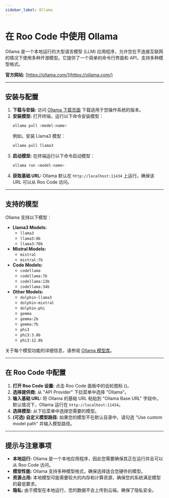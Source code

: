 ```yaml
---
sidebar_label: Ollama
---
```


# 在 Roo Code 中使用 Ollama

Ollama 是一个本地运行的大型语言模型 (LLM) 应用程序，允许您在不连接互联网的情况下使用多种开源模型。它提供了一个简单的命令行界面和 API，支持多种模型格式。

**官方网站:** [https://ollama.com/](https://ollama.com/)

---

## 安装与配置

1.  **下载与安装:** 访问 [Ollama 下载页面](https://ollama.com/download) 下载适用于您操作系统的版本。
2.  **安装模型:** 打开终端，运行以下命令安装模型：
    ```bash
    ollama pull <model-name>
    ```
    例如，安装 Llama3 模型：
    ```bash
    ollama pull llama3
    ```
3.  **启动模型:** 在终端运行以下命令启动模型：
    ```bash
    ollama run <model-name>
    ```
4.  **获取基础 URL:** Ollama 默认在 `http://localhost:11434` 上运行。确保该 URL 可以从 Roo Code 访问。

---

## 支持的模型

Ollama 支持以下模型：

*   **Llama3 Models:**
    *   `llama3`
    *   `llama3:8b`
    *   `llama3:70b`
*   **Mistral Models:**
    *   `mistral`
    *   `mistral:7b`
*   **Code Models:**
    *   `codellama`
    *   `codellama:7b`
    *   `codellama:13b`
    *   `codellama:34b`
*   **Other Models:**
    *   `dolphin-llama3`
    *   `dolphin-mixtral`
    *   `dolphin-phi`
    *   `gemma`
    *   `gemma:2b`
    *   `gemma:7b`
    *   `phi3`
    *   `phi3:3.8b`
    *   `phi3:12.8b`

关于每个模型功能的详细信息，请参阅 [Ollama 模型库](https://ollama.com/library)。

---

## 在 Roo Code 中配置

1.  **打开 Roo Code 设置:** 点击 Roo Code 面板中的齿轮图标 (<Codicon name="gear" />)。
2.  **选择提供商:** 从 "API Provider" 下拉菜单中选择 "Ollama"。
3.  **输入基础 URL:** 将 Ollama 的基础 URL 粘贴到 "Ollama Base URL" 字段中。默认情况下，Ollama 运行在 `http://localhost:11434`。
4.  **选择模型:** 从下拉菜单中选择您需要的模型。
5.  **(可选) 自定义模型路径:** 如果您的模型不在默认目录中，请勾选 "Use custom model path" 并输入模型路径。

---

## 提示与注意事项

*   **本地运行:** Ollama 是一个本地应用程序，因此您需要确保其正在运行并且可以从 Roo Code 访问。
*   **模型性能:** Ollama 支持多种模型格式，确保选择适合您硬件的模型。
*   **资源占用:** 本地模型可能需要较大的内存和计算资源，确保您的系统满足模型的最低要求。
*   **隐私:** 由于模型在本地运行，您的数据不会上传到云端，确保了隐私安全。